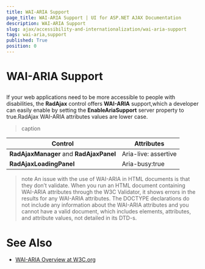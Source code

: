 ```yaml
---
title: WAI-ARIA Support
page_title: WAI-ARIA Support | UI for ASP.NET AJAX Documentation
description: WAI-ARIA Support
slug: ajax/accessibility-and-internationalization/wai-aria-support
tags: wai-aria,support
published: True
position: 0
---
```


# WAI-ARIA Support





## 

If your web applications need to be more accessible to people with disabilities, the __RadAjax__ control offers __WAI-ARIA__ support,which a developer can easily enable by setting the __EnableAriaSupport__ server property to true.RadAjax WAI-ARIA attributes values are lower case.


>caption  

|  __Control__  |  __Attributes__  |
| ------ | ------ |
| __RadAjaxManager__ and __RadAjaxPanel__ |Aria-live: assertive|
| __RadAjaxLoadingPanel__ |Aria-busy:true|

>note An issue with the use of WAI-ARIA in HTML documents is that they don’t validate. When you run an HTML document containing WAI-ARIA attributes through the W3C Validator, it shows errors in the results for any WAI-ARIA attributes. The DOCTYPE declarations do not include any information about the WAI-ARIA attributes and you cannot have a valid document, which includes elements, attributes, and attribute values, not detailed in its DTD-s.
>


# See Also

 * [WAI-ARIA Overview at W3C.org](http://www.w3.org/WAI/intro/aria)
